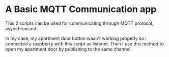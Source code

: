 # A Basic MQTT Communication app

This 2 scripts can be used for communicating through MQTT protocol, asynchronized. 

In my case, my apartment door button wasn't working properly so I connected a raspberry with this script as listener. Then I use this method to open my apartment door by publishing to the same channel.
